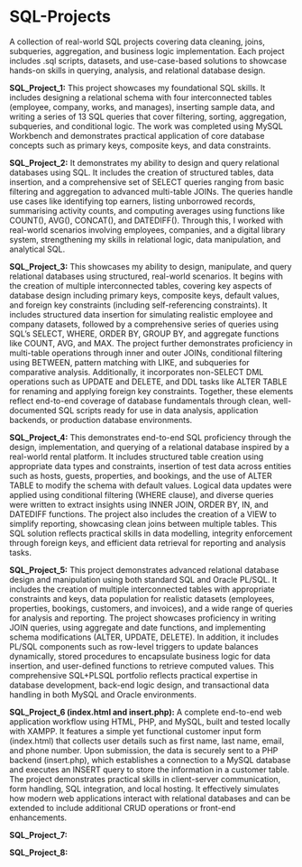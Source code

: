 # SQL-Projects
A collection of real-world SQL projects covering data cleaning, joins, subqueries, aggregation, and business logic implementation. Each project includes .sql scripts, datasets, and use-case-based solutions to showcase hands-on skills in querying, analysis, and relational database design.

**SQL_Project_1:** This project showcases my foundational SQL skills. It includes designing a relational schema with four interconnected tables (employee, company, works, and manages), inserting sample data, and writing a series of 13 SQL queries that cover filtering, sorting, aggregation, subqueries, and conditional logic. The work was completed using MySQL Workbench and demonstrates practical application of core database concepts such as primary keys, composite keys, and data constraints.

**SQL_Project_2:** It demonstrates my ability to design and query relational databases using SQL. It includes the creation of structured tables, data insertion, and a comprehensive set of SELECT queries ranging from basic filtering and aggregation to advanced multi-table JOINs. The queries handle use cases like identifying top earners, listing unborrowed records, summarising activity counts, and computing averages using functions like COUNT(), AVG(), CONCAT(), and DATEDIFF(). Through this, I worked with real-world scenarios involving employees, companies, and a digital library system, strengthening my skills in relational logic, data manipulation, and analytical SQL.

**SQL_Project_3:** This showcases my ability to design, manipulate, and query relational databases using structured, real-world scenarios. It begins with the creation of multiple interconnected tables, covering key aspects of database design including primary keys, composite keys, default values, and foreign key constraints (including self-referencing constraints). It includes structured data insertion for simulating realistic employee and company datasets, followed by a comprehensive series of queries using SQL’s SELECT, WHERE, ORDER BY, GROUP BY, and aggregate functions like COUNT, AVG, and MAX. The project further demonstrates proficiency in multi-table operations through inner and outer JOINs, conditional filtering using BETWEEN, pattern matching with LIKE, and subqueries for comparative analysis. Additionally, it incorporates non-SELECT DML operations such as UPDATE and DELETE, and DDL tasks like ALTER TABLE for renaming and applying foreign key constraints. Together, these elements reflect end-to-end coverage of database fundamentals through clean, well-documented SQL scripts ready for use in data analysis, application backends, or production database environments.

**SQL_Project_4:** This demonstrates end-to-end SQL proficiency through the design, implementation, and querying of a relational database inspired by a real-world rental platform. It includes structured table creation using appropriate data types and constraints, insertion of test data across entities such as hosts, guests, properties, and bookings, and the use of ALTER TABLE to modify the schema with default values. Logical data updates were applied using conditional filtering (WHERE clause), and diverse queries were written to extract insights using INNER JOIN, ORDER BY, IN, and DATEDIFF functions. The project also includes the creation of a VIEW to simplify reporting, showcasing clean joins between multiple tables. This SQL solution reflects practical skills in data modelling, integrity enforcement through foreign keys, and efficient data retrieval for reporting and analysis tasks. 

**SQL_Project_5:** This project demonstrates advanced relational database design and manipulation using both standard SQL and Oracle PL/SQL. It includes the creation of multiple interconnected tables with appropriate constraints and keys, data population for realistic datasets (employees, properties, bookings, customers, and invoices), and a wide range of queries for analysis and reporting. The project showcases proficiency in writing JOIN queries, using aggregate and date functions, and implementing schema modifications (ALTER, UPDATE, DELETE). In addition, it includes PL/SQL components such as row-level triggers to update balances dynamically, stored procedures to encapsulate business logic for data insertion, and user-defined functions to retrieve computed values. This comprehensive SQL+PLSQL portfolio reflects practical expertise in database development, back-end logic design, and transactional data handling in both MySQL and Oracle environments.

**SQL_Project_6 (index.html and insert.php):** A complete end-to-end web application workflow using HTML, PHP, and MySQL, built and tested locally with XAMPP. It features a simple yet functional customer input form (index.html) that collects user details such as first name, last name, email, and phone number. Upon submission, the data is securely sent to a PHP backend (insert.php), which establishes a connection to a MySQL database and executes an INSERT query to store the information in a customer table. The project demonstrates practical skills in client-server communication, form handling, SQL integration, and local hosting. It effectively simulates how modern web applications interact with relational databases and can be extended to include additional CRUD operations or front-end enhancements.

**SQL_Project_7:**

**SQL_Project_8:**



